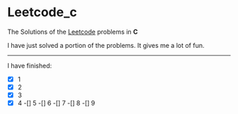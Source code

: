 # Leetcode_c
The Solutions of the [Leetcode](https://leetcode.com/problemset/all/) problems in **C**

I have just solved a portion of the problems. It gives me a lot of fun.

----
I have finished:
-[x] 1
-[x] 2
-[x] 3
-[x] 4
-[] 5
-[] 6
-[] 7
-[] 8
-[] 9
